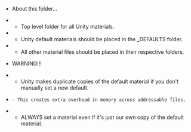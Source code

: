 * About this folder...
*   - Top level folder for all Unity materials.
*   - Unity default materials should be placed in the _DEFAULTS folder.
*   - All other material files should be placed in their respective folders.

* WARNING!!!
*   - Unity makes duplicate copies of the default material if you don't manually set a new default.
*     - This creates extra overhead in memory across addressable files.
*   - ALWAYS set a material even if it's just our own copy of the default material.